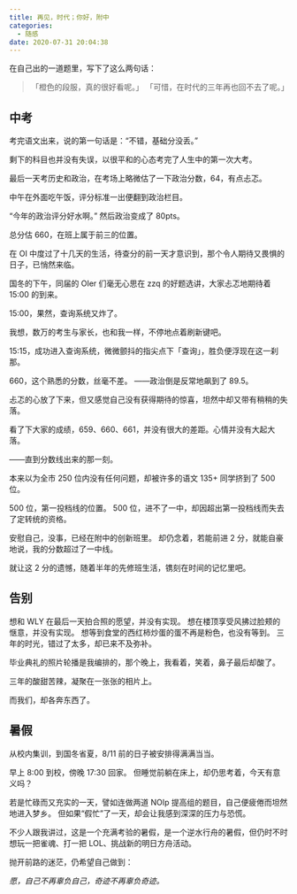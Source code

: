 ```yaml
---
title: 再见，时代；你好，附中
categories:
  - 随感
date: 2020-07-31 20:04:38
---
```


在自己出的一道题里，写下了这么两句话：

> 「橙色的段服，真的很好看呢。」
> 「可惜，在时代的三年再也回不去了呢。」

<!-- more -->

## 中考

考完语文出来，说的第一句话是：“不错，基础分没丢。”

剩下的科目也并没有失误，以很平和的心态考完了人生中的第一次大考。

最后一天考历史和政治，在考场上略微估了一下政治分数，64，有点忐忑。

中午在外面吃午饭，评分标准一出便翻到政治栏目。

“今年的政治评分好水啊。”
然后政治变成了 80pts。

总分估 660，在班上属于前三的位置。

在 OI 中度过了十几天的生活，待查分的前一天才意识到，那个令人期待又畏惧的日子，已悄然来临。

国冬的下午，同届的 OIer 们毫无心思在 zzq 的好题选讲，大家忐忑地期待着 15:00 的到来。

15:00，果然，查询系统又炸了。

我想，数万的考生与家长，也和我一样，不停地点着刷新键吧。

15:15，成功进入查询系统，微微颤抖的指尖点下「查询」，胜负便浮现在这一刹那。

660，这个熟悉的分数，丝毫不差。
——政治倒是反常地飙到了 89.5。

忐忑的心放了下来，但又感觉自己没有获得期待的惊喜，坦然中却又带有稍稍的失落。

看了下大家的成绩，659、660、661，并没有很大的差距。心情并没有大起大落。

——直到分数线出来的那一刻。

本来以为全市 250 位内没有任何问题，却被许多的语文 135+ 同学挤到了 500 位。

500 位，第一投档线的位置。
500 位，进不了一中，却因超出第一投档线而失去了定转统的资格。

安慰自己，没事，已经在附中的创新班里。
却仍念着，若能前进 2 分，就能自豪地说，我的分数超过了一中线。

就让这 2 分的遗憾，随着半年的先修班生活，镌刻在时间的记忆里吧。

## 告别

想和 WLY 在最后一天拍合照的愿望，并没有实现。
想在楼顶享受风拂过脸颊的惬意，并没有实现。
想等到食堂的西红柿炒蛋的蛋不再是粉色，也没有等到。
三年的时光，错过了太多，却已来不及弥补。

毕业典礼的照片轮播是我编排的，那个晚上，我看着，笑着，鼻子最后却酸了。

三年的酸甜苦辣，凝聚在一张张的相片上。

而我们，却各奔东西了。

## 暑假

从校内集训，到国冬省夏，8/11 前的日子被安排得满满当当。

早上 8:00 到校，傍晚 17:30 回家。
但睡觉前躺在床上，却仍思考着，今天有意义吗？

若是忙碌而又充实的一天，譬如连做两道 NOIp 提高组的题目，自己便疲倦而坦然地进入梦乡。
但如果“假忙”了一天，却会让我感到深深的压力与恐慌。

不少人跟我讲过，这是一个充满考验的暑假，是一个逆水行舟的暑假，但仍时不时想玩一把雀魂、打一把 LOL、挑战新的明日方舟活动。

抛开前路的迷茫，仍希望自己做到：

*愿，自己不再辜负自己，奇迹不再辜负奇迹。*
